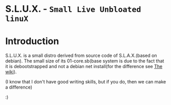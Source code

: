 # S.L.U.X. - `Small Live Unbloated linuX`

# Introduction
S.L.U.X. is a small distro derived from source code of S.L.A.X.(based on debian).
The small size of its 01-core.sb(base system is due to the fact that it is debootstrapped and not a debian net install(for the difference see [The wiki](https://www.github.com/tree-t/S.L.U.X./wiki)).

(I know that I don't have good writing skills, but if you do, then we can make a difference)

:)
